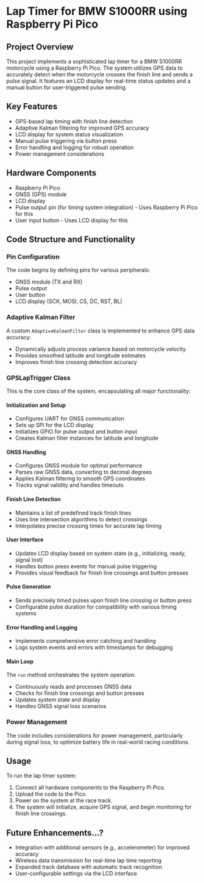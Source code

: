 # Lap Timer for BMW S1000RR using Raspberry Pi Pico

## Project Overview
This project implements a sophisticated lap timer for a BMW S1000RR motorcycle using a Raspberry Pi Pico. The system utilizes GPS data to accurately detect when the motorcycle crosses the finish line and sends a pulse signal. It features an LCD display for real-time status updates and a manual button for user-triggered pulse sending.

## Key Features
- GPS-based lap timing with finish line detection
- Adaptive Kalman filtering for improved GPS accuracy
- LCD display for system status visualization
- Manual pulse triggering via button press
- Error handling and logging for robust operation
- Power management considerations

## Hardware Components
- Raspberry Pi Pico
- GNSS (GPS) module
- LCD display
- Pulse output pin (for timing system integration) - Uses Raspberry Pi Pico for this
- User input button - Uses LCD display for this

## Code Structure and Functionality

### Pin Configuration
The code begins by defining pins for various peripherals:
- GNSS module (TX and RX)
- Pulse output
- User button
- LCD display (SCK, MOSI, CS, DC, RST, BL)

### Adaptive Kalman Filter
A custom `AdaptiveKalmanFilter` class is implemented to enhance GPS data accuracy:
- Dynamically adjusts process variance based on motorcycle velocity
- Provides smoothed latitude and longitude estimates
- Improves finish line crossing detection accuracy

### GPSLapTrigger Class
This is the core class of the system, encapsulating all major functionality:

#### Initialization and Setup
- Configures UART for GNSS communication
- Sets up SPI for the LCD display
- Initializes GPIO for pulse output and button input
- Creates Kalman filter instances for latitude and longitude

#### GNSS Handling
- Configures GNSS module for optimal performance
- Parses raw GNSS data, converting to decimal degrees
- Applies Kalman filtering to smooth GPS coordinates
- Tracks signal validity and handles timeouts

#### Finish Line Detection
- Maintains a list of predefined track finish lines
- Uses line intersection algorithms to detect crossings
- Interpolates precise crossing times for accurate lap timing

#### User Interface
- Updates LCD display based on system state (e.g., initializing, ready, signal lost)
- Handles button press events for manual pulse triggering
- Provides visual feedback for finish line crossings and button presses

#### Pulse Generation
- Sends precisely timed pulses upon finish line crossing or button press
- Configurable pulse duration for compatibility with various timing systems

#### Error Handling and Logging
- Implements comprehensive error catching and handling
- Logs system events and errors with timestamps for debugging

#### Main Loop
The `run` method orchestrates the system operation:
- Continuously reads and processes GNSS data
- Checks for finish line crossings and button presses
- Updates system state and display
- Handles GNSS signal loss scenarios

### Power Management
The code includes considerations for power management, particularly during signal loss, to optimize battery life in real-world racing conditions.

## Usage
To run the lap timer system:
1. Connect all hardware components to the Raspberry Pi Pico.
2. Upload the code to the Pico.
3. Power on the system at the race track.
4. The system will initialize, acquire GPS signal, and begin monitoring for finish line crossings.

## Future Enhancements...?
- Integration with additional sensors (e.g., accelerometer) for improved accuracy
- Wireless data transmission for real-time lap time reporting
- Expanded track database with automatic track recognition
- User-configurable settings via the LCD interface
